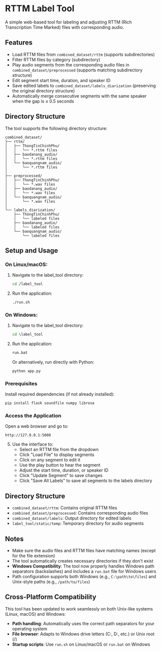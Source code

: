 # RTTM Label Tool

A simple web-based tool for labeling and adjusting RTTM (Rich Transcription Time Marked) files with corresponding audio.

## Features

- Load RTTM files from `combined_dataset/rttm` (supports subdirectories)
- Filter RTTM files by category (subdirectory)
- Play audio segments from the corresponding audio files in `combined_dataset/preprocessed` (supports matching subdirectory structure)
- Edit segment start time, duration, and speaker ID
- Save edited labels to `combined_dataset/labels_diarization` (preserving the original directory structure)
- Automatically merge consecutive segments with the same speaker when the gap is ≤ 0.5 seconds

## Directory Structure

The tool supports the following directory structure:

```
combined_dataset/
├── rttm/
│   ├── ThongTinChinhPhu/
│   │   └── *.rttm files
│   ├── baodanang_audio/
│   │   └── *.rttm files
│   └── baoquangnam_audio/
│       └── *.rttm files
│
├── preprocessed/
│   ├── ThongTinChinhPhu/
│   │   └── *.wav files
│   ├── baodanang_audio/
│   │   └── *.wav files
│   └── baoquangnam_audio/
│       └── *.wav files
│
└── labels_diarization/
    ├── ThongTinChinhPhu/
    │   └── labeled files
    ├── baodanang_audio/
    │   └── labeled files
    └── baoquangnam_audio/
        └── labeled files
```

## Setup and Usage

### On Linux/macOS:

1. Navigate to the label_tool directory:
   ```bash
   cd /label_tool
   ```

2. Run the application:
   ```bash
   ./run.sh
   ```

### On Windows:

1. Navigate to the label_tool directory:
   ```cmd
   cd \label_tool
   ```

2. Run the application:
   ```cmd
   run.bat
   ```

   Or alternatively, run directly with Python:
   ```cmd
   python app.py
   ```

### Prerequisites

Install required dependencies (if not already installed):
```bash
pip install flask soundfile numpy librosa
```

### Access the Application

Open a web browser and go to:
   ```
   http://127.0.0.1:5000
   ```

5. Use the interface to:
   - Select an RTTM file from the dropdown
   - Click "Load File" to display segments
   - Click on any segment to edit it
   - Use the play button to hear the segment
   - Adjust the start time, duration, or speaker ID
   - Click "Update Segment" to save changes
   - Click "Save All Labels" to save all segments to the labels directory

## Directory Structure

- `combined_dataset/rttm`: Contains original RTTM files
- `combined_dataset/preprocessed`: Contains corresponding audio files
- `combined_dataset/labels`: Output directory for edited labels
- `label_tool/static/temp`: Temporary directory for audio segments

## Notes

- Make sure the audio files and RTTM files have matching names (except for the file extension)
- The tool automatically creates necessary directories if they don't exist
- **Windows Compatibility**: The tool now properly handles Windows path separators (backslashes) and includes a `run.bat` file for Windows users
- Path configuration supports both Windows (e.g., `C:\path\to\files`) and Unix-style paths (e.g., `/path/to/files`)

## Cross-Platform Compatibility

This tool has been updated to work seamlessly on both Unix-like systems (Linux, macOS) and Windows:

- **Path handling**: Automatically uses the correct path separators for your operating system
- **File browser**: Adapts to Windows drive letters (C:\, D:\, etc.) or Unix root (/) 
- **Startup scripts**: Use `run.sh` on Linux/macOS or `run.bat` on Windows
